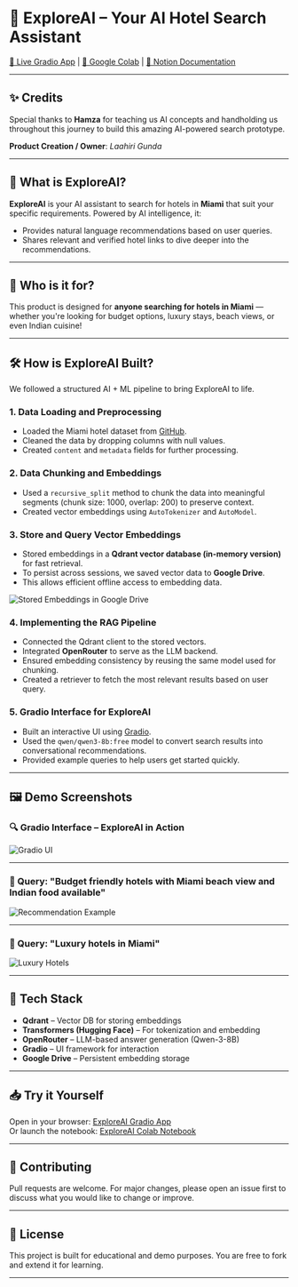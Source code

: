 # 🌴 ExploreAI – Your AI Hotel Search Assistant

[🔗 Live Gradio App](https://0bb7afb06c4cd3e05e.gradio.live/) | [🔗 Google Colab](https://colab.research.google.com/drive/1tX_0wPEYNs_6mxJ_MTJTiU0UaiJxszCS?usp=sharing) | [🔗 Notion Documentation](https://www.notion.so/ExploreAI-Your-AI-Hotel-Search-Assistant-1ec176655a1f80969ce3ebd4d2f7394f?pvs=4)

---

## ✨ Credits

Special thanks to **Hamza** for teaching us AI concepts and handholding us throughout this journey to build this amazing AI-powered search prototype.

**Product Creation / Owner**: *Laahiri Gunda*

---

## 🧠 What is ExploreAI?

**ExploreAI** is your AI assistant to search for hotels in **Miami** that suit your specific requirements. Powered by AI intelligence, it:
- Provides natural language recommendations based on user queries.
- Shares relevant and verified hotel links to dive deeper into the recommendations.

---

## 👤 Who is it for?

This product is designed for **anyone searching for hotels in Miami** — whether you're looking for budget options, luxury stays, beach views, or even Indian cuisine!

---

## 🛠️ How is ExploreAI Built?

We followed a structured AI + ML pipeline to bring ExploreAI to life.

### 1. **Data Loading and Preprocessing**
- Loaded the Miami hotel dataset from [GitHub](https://raw.githubusercontent.com/hamzafarooq/maven-mlsystem-design-cohort-1/main/data/miami_hotels.csv).
- Cleaned the data by dropping columns with null values.
- Created `content` and `metadata` fields for further processing.

### 2. **Data Chunking and Embeddings**
- Used a `recursive_split` method to chunk the data into meaningful segments (chunk size: 1000, overlap: 200) to preserve context.
- Created vector embeddings using `AutoTokenizer` and `AutoModel`.

### 3. **Store and Query Vector Embeddings**
- Stored embeddings in a **Qdrant vector database (in-memory version)** for fast retrieval.
- To persist across sessions, we saved vector data to **Google Drive**.
- This allows efficient offline access to embedding data.

![Stored Embeddings in Google Drive](attachment:c647387d-5471-4655-8b3d-9d47d1adc4e9:image.png)

### 4. **Implementing the RAG Pipeline**
- Connected the Qdrant client to the stored vectors.
- Integrated **OpenRouter** to serve as the LLM backend.
- Ensured embedding consistency by reusing the same model used for chunking.
- Created a retriever to fetch the most relevant results based on user query.

### 5. **Gradio Interface for ExploreAI**
- Built an interactive UI using [Gradio](https://www.gradio.app/).
- Used the `qwen/qwen3-8b:free` model to convert search results into conversational recommendations.
- Provided example queries to help users get started quickly.

---

## 🖼️ Demo Screenshots

### 🔍 Gradio Interface – ExploreAI in Action
![Gradio UI](attachment:e095fdbe-1f6c-4271-a452-fd129eda30b5:image.png)

---

### 🏨 Query: "Budget friendly hotels with Miami beach view and Indian food available"
![Recommendation Example](attachment:e8ee9f1b-ea2b-4fbf-a7a8-82a36a65caed:image.png)

---

### 🏩 Query: "Luxury hotels in Miami"
![Luxury Hotels](attachment:1177e83c-6bd9-4cb1-ac5d-d08a3ccda2b7:image.png)

---

## 📌 Tech Stack

- **Qdrant** – Vector DB for storing embeddings
- **Transformers (Hugging Face)** – For tokenization and embedding
- **OpenRouter** – LLM-based answer generation (Qwen-3-8B)
- **Gradio** – UI framework for interaction
- **Google Drive** – Persistent embedding storage

---

## 📥 Try it Yourself

Open in your browser: [ExploreAI Gradio App](https://0bb7afb06c4cd3e05e.gradio.live/)  
Or launch the notebook: [ExploreAI Colab Notebook](https://colab.research.google.com/drive/1tX_0wPEYNs_6mxJ_MTJTiU0UaiJxszCS?usp=sharing)

---

## 🤝 Contributing

Pull requests are welcome. For major changes, please open an issue first to discuss what you would like to change or improve.

---

## 📄 License

This project is built for educational and demo purposes. You are free to fork and extend it for learning.

---

